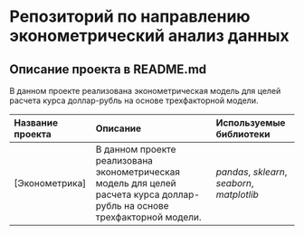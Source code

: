 # Репозиторий по направлению эконометрический анализ данных

## Описание проекта в README.md

В данном проекте реализована эконометрическая модель для целей расчета курса доллар-рубль на основе трехфакторной модели.

| Название проекта | Описание | Используемые библиотеки | 
| :---------------------- | :---------------------- | :---------------------- |
| [Эконометрика] | В данном проекте реализована эконометрическая модель для целей расчета курса доллар-рубль на основе трехфакторной модели. | *pandas*, *sklearn*, *seaborn*, *matplotlib* |